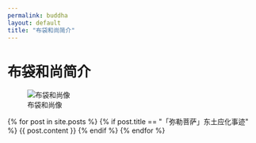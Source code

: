 ```yaml
---
permalink: buddha
layout: default
title: "布袋和尚简介"
---
```


# 布袋和尚简介

<figure class="figure">
  <img src="https://cdn.jsdelivr.net/gh/budaipro/assets@latest/img/Budai,_British_Museum.jpg" alt="布袋和尚像">
  <figcaption>布袋和尚像</figcaption>
</figure>

<div class="buddha">

  <div id="post">
    {% for post in site.posts %}
      {% if post.title == "「弥勒菩萨」东土应化事迹" %}
        {{ post.content }}
      {% endif %}
    {% endfor %}
  </div>
</div>

